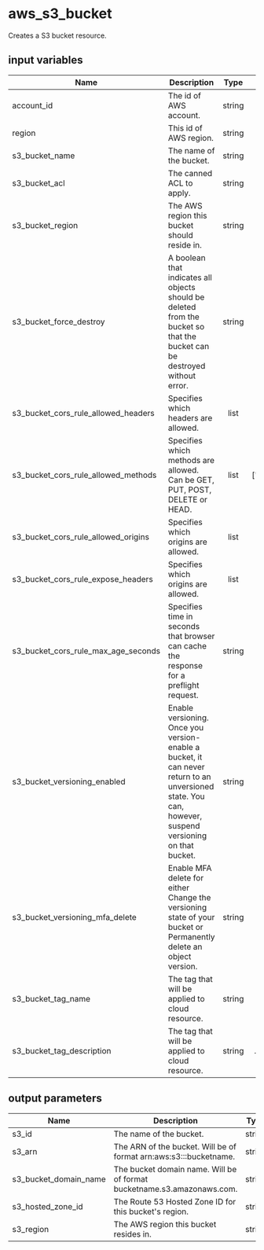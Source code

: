 # aws_s3_bucket

Creates a S3 bucket resource.

## input variables

| Name | Description | Type | Default | Required |
|------|-------------|:----:|:-----:|:-----:|
|account_id|The id of AWS account.|string||Yes|
|region|This id of AWS region.|string||Yes|
|s3_bucket_name|The name of the bucket.|string||Yes|
|s3_bucket_acl|The canned ACL to apply.|string|private|No|
|s3_bucket_region|The AWS region this bucket should reside in.|string||Yes|
|s3_bucket_force_destroy|A boolean that indicates all objects should be deleted from the bucket so that the bucket can be destroyed without error.|string|false|No|
|s3_bucket_cors_rule_allowed_headers|Specifies which headers are allowed.|list|["*"]|No|
|s3_bucket_cors_rule_allowed_methods|Specifies which methods are allowed. Can be GET, PUT, POST, DELETE or HEAD.|list|["PUT","POST"]|No|
|s3_bucket_cors_rule_allowed_origins|Specifies which origins are allowed.|list|["*"]|No|
|s3_bucket_cors_rule_expose_headers|Specifies which origins are allowed.|list|["ETag"]|No|
|s3_bucket_cors_rule_max_age_seconds|Specifies time in seconds that browser can cache the response for a preflight request.|string|"3000"|No|
|s3_bucket_versioning_enabled|Enable versioning. Once you version-enable a bucket, it can never return to an unversioned state. You can, however, suspend versioning on that bucket.|string|false|No|
|s3_bucket_versioning_mfa_delete|Enable MFA delete for either Change the versioning state of your bucket or Permanently delete an object version.|string|false|No|
|s3_bucket_tag_name|The tag that will be applied to cloud resource.|string|{{ name }}|Yes|
|s3_bucket_tag_description|The tag that will be applied to cloud resource.|string|Managed by Terraform Plus|No|


## output parameters

| Name | Description | Type |
|------|-------------|:----:|
|s3_id|The name of the bucket.|string|
|s3_arn|The ARN of the bucket. Will be of format arn:aws:s3:::bucketname.|string|
|s3_bucket_domain_name|The bucket domain name. Will be of format bucketname.s3.amazonaws.com.|string|
|s3_hosted_zone_id|The Route 53 Hosted Zone ID for this bucket's region.|string|
|s3_region|The AWS region this bucket resides in.|string|
